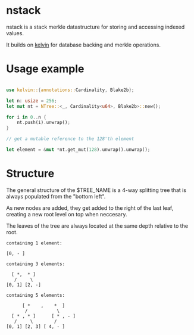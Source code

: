 
# nstack

nstack is a stack merkle datastructure for storing and accessing indexed values.

It builds on [kelvin](https://github.com/dusk-network/kelvin) for database backing and merkle operations.

# Usage example

```rust

use kelvin::{annotations::Cardinality, Blake2b};

let n: usize = 256;
let mut nt = NTree::<_, Cardinality<u64>, Blake2b>::new();

for i in 0..n {
    nt.push(i).unwrap();
}

// get a mutable reference to the 128'th element

let element = &mut *nt.get_mut(128).unwrap().unwrap();

```

# Structure

The general structure of the $TREE_NAME is a 4-way splitting tree that is always populated from the "bottom left".

As new nodes are added, they get added to the right of the last leaf, creating a new root level on top when neccesary.

The leaves of the tree are always located at the same depth relative to the root.

```
containing 1 element:

[0, - ]

containing 3 elements:

  [ *,  * ]
   /     \
[0, 1] [2, -]

containing 5 elements:

      [ *    ,    *  ]
       /           \
  [ * , * ]      [ * , - ]
   /     \        /
[0, 1] [2, 3] [ 4, - ]
```